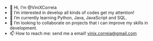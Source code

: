- 👋 Hi, I’m @ViniXCorreia
- 👀 I’m interested in develop all kinds of codes get my attention!
- 🌱 I’m currently learning Python, Java, JavaScript and SQL.
- 💞️ I’m looking to collaborate on projects that i can improve my skills in development.
- 📫 How to reach me: send me a email! vinix.correia@gmail.com

<!---
ViniXCorreia/ViniXCorreia is a ✨ special ✨ repository because its `README.md` (this file) appears on your GitHub profile.
You can click the Preview link to take a look at your changes.
--->
